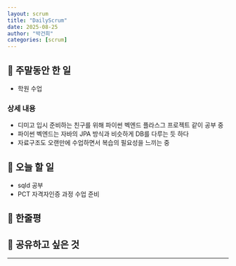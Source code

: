 ```yaml
---
layout: scrum
title: "DailyScrum"
date: 2025-08-25
author: "박건희"
categories: [scrum]
---
```


## 📝 주말동안 한 일
- 학원 수업
     
### 상세 내용
- 디미고 입시 준비하는 친구를 위해 파이썬 벡엔드 플라스그 프로젝트 같이 공부 중
- 파이썬 벡엔드는 자바의 JPA 방식과 비슷하게 DB를 다루는 듯 하다
- 자료구조도 오랜만에 수업하면서 복습의 필요성을 느끼는 중

## 🎯 오늘 할 일
- sqld 공부
- PCT 자격자인증 과정 수업 준비

## 💭 한줄평

## 🔗 공유하고 싶은 것


---

